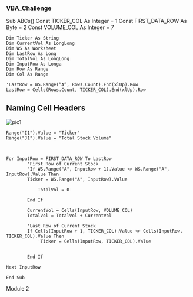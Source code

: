 ### VBA_Challenge


Sub ABCs()
    Const TICKER_COL As Integer = 1
    Const FIRST_DATA_ROW As Byte = 2
    Const VOLUME_COL As Integer = 7
    
    Dim Ticker As String
    Dim CurrentVol As LongLong
    Dim WS As Worksheet
    Dim LastRow As Long
    Dim TotalVol As LongLong
    Dim InputRow As Longa
    Dim Row As Range
    Dim Col As Range
    
    'LastRow = WS.Range(“A”, Rows.Count).End(xlUp).Row
    LastRow = Cells(Rows.Count, TICKER_COL).End(xlUp).Row
   
   ## Naming Cell Headers
   
  ![pic1](https://user-images.githubusercontent.com/120298970/211468436-26c85acf-e3da-4e28-bef7-8c9749459bf2.png)
    
    Range("I1").Value = "Ticker"
    Range("J1").Value = "Total Stock Volume"
    
    
    
    For InputRow = FIRST_DATA_ROW To LastRow
            'First Row of Current Stock
            'If WS.Range("A", InputRow + 1).Value <> WS.Range("A", InputRow).Value Then
            Ticker = WS.Range("A", InputRow).Value
            
                TotalVol = 0
            
            End If
            
            CurrentVol = Cells(InputRow, VOLUME_COL)
            TotalVol = TotalVol + CurrentVol
            
            'Last Row of Current Stock
            If Cells(InputRow + 1, TICKER_COL).Value <> Cells(InputRow, TICKER_COL).Value Then
                'Ticker = Cells(InputRow, TICKER_COL).Value
    
            
            End If
    
    Next InputRow
    
    End Sub
Module 2
